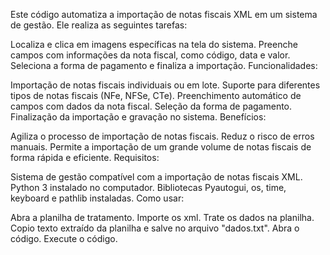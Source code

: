 Este código automatiza a importação de notas fiscais XML em um sistema de gestão. Ele realiza as seguintes tarefas:

Localiza e clica em imagens específicas na tela do sistema.
Preenche campos com informações da nota fiscal, como código, data e valor.
Seleciona a forma de pagamento e finaliza a importação.
Funcionalidades:

Importação de notas fiscais individuais ou em lote.
Suporte para diferentes tipos de notas fiscais (NFe, NFSe, CTe).
Preenchimento automático de campos com dados da nota fiscal.
Seleção da forma de pagamento.
Finalização da importação e gravação no sistema.
Benefícios:

Agiliza o processo de importação de notas fiscais.
Reduz o risco de erros manuais.
Permite a importação de um grande volume de notas fiscais de forma rápida e eficiente.
Requisitos:

Sistema de gestão compatível com a importação de notas fiscais XML.
Python 3 instalado no computador.
Bibliotecas Pyautogui, os, time, keyboard e pathlib instaladas.
Como usar:

Abra a planilha de tratamento.
Importe os xml.
Trate os dados na planilha.
Copio texto extraído da planilha e salve no arquivo "dados.txt".
Abra o código.
Execute o código.
